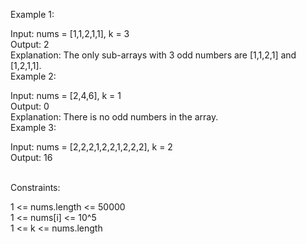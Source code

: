 Example 1:  

Input: nums = [1,1,2,1,1], k = 3  
Output: 2  
Explanation: The only sub-arrays with 3 odd numbers are [1,1,2,1] and [1,2,1,1].  
Example 2:  

Input: nums = [2,4,6], k = 1  
Output: 0  
Explanation: There is no odd numbers in the array.  
Example 3:  

Input: nums = [2,2,2,1,2,2,1,2,2,2], k = 2  
Output: 16  
 

Constraints:  

1 <= nums.length <= 50000  
1 <= nums[i] <= 10^5  
1 <= k <= nums.length  
